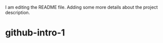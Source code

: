 I am editing the README file. Adding some more details about the project description.
# github-intro-1
